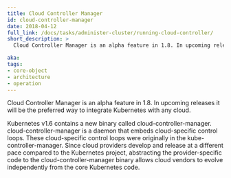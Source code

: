 ```yaml
---
title: Cloud Controller Manager
id: cloud-controller-manager
date: 2018-04-12
full_link: /docs/tasks/administer-cluster/running-cloud-controller/
short_description: >
  Cloud Controller Manager is an alpha feature in 1.8. In upcoming releases it will be the preferred way to integrate Kubernetes with any cloud.

aka:
tags:
- core-object
- architecture
- operation
---
```

 Cloud Controller Manager is an alpha feature in 1.8. In upcoming releases it will be the preferred way to integrate Kubernetes with any cloud.

<!--more-->

Kubernetes v1.6 contains a new binary called cloud-controller-manager. cloud-controller-manager is a daemon that embeds cloud-specific control loops. These cloud-specific control loops were originally in the kube-controller-manager. Since cloud providers develop and release at a different pace compared to the Kubernetes project, abstracting the provider-specific code to the cloud-controller-manager binary allows cloud vendors to evolve independently from the core Kubernetes code.
